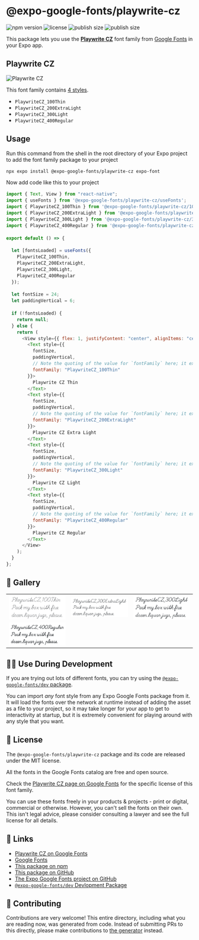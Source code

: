 # @expo-google-fonts/playwrite-cz

![npm version](https://flat.badgen.net/npm/v/@expo-google-fonts/playwrite-cz)
![license](https://flat.badgen.net/github/license/expo/google-fonts)
![publish size](https://flat.badgen.net/packagephobia/install/@expo-google-fonts/playwrite-cz)
![publish size](https://flat.badgen.net/packagephobia/publish/@expo-google-fonts/playwrite-cz)

This package lets you use the [**Playwrite CZ**](https://fonts.google.com/specimen/Playwrite+CZ) font family from [Google Fonts](https://fonts.google.com/) in your Expo app.

## Playwrite CZ

![Playwrite CZ](./font-family.png)

This font family contains [4 styles](#-gallery).

- `PlaywriteCZ_100Thin`
- `PlaywriteCZ_200ExtraLight`
- `PlaywriteCZ_300Light`
- `PlaywriteCZ_400Regular`

## Usage

Run this command from the shell in the root directory of your Expo project to add the font family package to your project

```sh
npx expo install @expo-google-fonts/playwrite-cz expo-font
```

Now add code like this to your project

```js
import { Text, View } from "react-native";
import { useFonts } from '@expo-google-fonts/playwrite-cz/useFonts';
import { PlaywriteCZ_100Thin } from '@expo-google-fonts/playwrite-cz/100Thin';
import { PlaywriteCZ_200ExtraLight } from '@expo-google-fonts/playwrite-cz/200ExtraLight';
import { PlaywriteCZ_300Light } from '@expo-google-fonts/playwrite-cz/300Light';
import { PlaywriteCZ_400Regular } from '@expo-google-fonts/playwrite-cz/400Regular';

export default () => {

  let [fontsLoaded] = useFonts({
    PlaywriteCZ_100Thin, 
    PlaywriteCZ_200ExtraLight, 
    PlaywriteCZ_300Light, 
    PlaywriteCZ_400Regular
  });

  let fontSize = 24;
  let paddingVertical = 6;

  if (!fontsLoaded) {
    return null;
  } else {
    return (
      <View style={{ flex: 1, justifyContent: "center", alignItems: "center" }}>
        <Text style={{
          fontSize,
          paddingVertical,
          // Note the quoting of the value for `fontFamily` here; it expects a string!
          fontFamily: "PlaywriteCZ_100Thin"
        }}>
          Playwrite CZ Thin
        </Text>
        <Text style={{
          fontSize,
          paddingVertical,
          // Note the quoting of the value for `fontFamily` here; it expects a string!
          fontFamily: "PlaywriteCZ_200ExtraLight"
        }}>
          Playwrite CZ Extra Light
        </Text>
        <Text style={{
          fontSize,
          paddingVertical,
          // Note the quoting of the value for `fontFamily` here; it expects a string!
          fontFamily: "PlaywriteCZ_300Light"
        }}>
          Playwrite CZ Light
        </Text>
        <Text style={{
          fontSize,
          paddingVertical,
          // Note the quoting of the value for `fontFamily` here; it expects a string!
          fontFamily: "PlaywriteCZ_400Regular"
        }}>
          Playwrite CZ Regular
        </Text>
      </View>
    );
  }
};
```

## 🔡 Gallery


||||
|-|-|-|
|![PlaywriteCZ_100Thin](./100Thin/PlaywriteCZ_100Thin.ttf.png)|![PlaywriteCZ_200ExtraLight](./200ExtraLight/PlaywriteCZ_200ExtraLight.ttf.png)|![PlaywriteCZ_300Light](./300Light/PlaywriteCZ_300Light.ttf.png)||
|![PlaywriteCZ_400Regular](./400Regular/PlaywriteCZ_400Regular.ttf.png)||||


## 👩‍💻 Use During Development

If you are trying out lots of different fonts, you can try using the [`@expo-google-fonts/dev` package](https://github.com/expo/google-fonts/tree/master/font-packages/dev#readme).

You can import _any_ font style from any Expo Google Fonts package from it. It will load the fonts over the network at runtime instead of adding the asset as a file to your project, so it may take longer for your app to get to interactivity at startup, but it is extremely convenient for playing around with any style that you want.


## 📖 License

The `@expo-google-fonts/playwrite-cz` package and its code are released under the MIT license.

All the fonts in the Google Fonts catalog are free and open source.

Check the [Playwrite CZ page on Google Fonts](https://fonts.google.com/specimen/Playwrite+CZ) for the specific license of this font family.

You can use these fonts freely in your products & projects - print or digital, commercial or otherwise. However, you can't sell the fonts on their own. This isn't legal advice, please consider consulting a lawyer and see the full license for all details.

## 🔗 Links

- [Playwrite CZ on Google Fonts](https://fonts.google.com/specimen/Playwrite+CZ)
- [Google Fonts](https://fonts.google.com/)
- [This package on npm](https://www.npmjs.com/package/@expo-google-fonts/playwrite-cz)
- [This package on GitHub](https://github.com/expo/google-fonts/tree/master/font-packages/playwrite-cz)
- [The Expo Google Fonts project on GitHub](https://github.com/expo/google-fonts)
- [`@expo-google-fonts/dev` Devlopment Package](https://github.com/expo/google-fonts/tree/master/font-packages/dev)

## 🤝 Contributing

Contributions are very welcome! This entire directory, including what you are reading now, was generated from code. Instead of submitting PRs to this directly, please make contributions to [the generator](https://github.com/expo/google-fonts/tree/master/packages/generator) instead.

